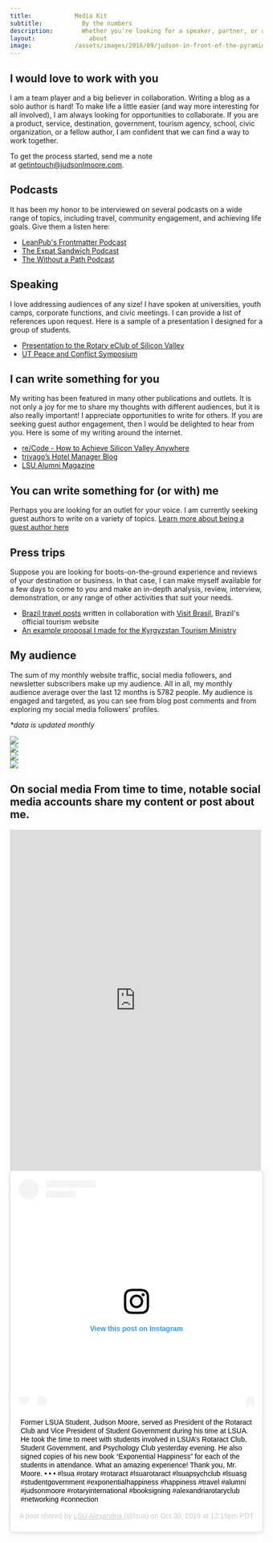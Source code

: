 ```yaml
---
title:            Media Kit
subtitle: 		    By the numbers
description: 	    Whether you're looking for a speaker, partner, or author, there is a way for us to work together. See examples of my work and collaborations here and learn what the impact is by the numbers. 
layout: 		      about
image:            /assets/images/2016/09/judson-in-front-of-the-pyramids-in-giza-egypt.jpg
---
```



## I would love to work with you

I am a team player and a big believer in collaboration. Writing a blog as a solo author is hard! To make life a little easier (and way more interesting for all involved), I am always looking for opportunities to collaborate. If you are a product, service, destination, government, tourism agency, school, civic organization, or a fellow author, I am confident that we can find a way to work together.

To get the process started, send me a note at [getintouch@judsonlmoore.com](mailto:getintouch@judsonlmoore.com).

## Podcasts

It has been my honor to be interviewed on several podcasts on a wide range of topics, including travel, community engagement, and achieving life goals. Give them a listen here: 

- [LeanPub's Frontmatter Podcast](/interview-leanpub-frontmatter-podcast/)
- [The Expat Sandwich Podcast](/expat-sandwich-podcast)
- [The Without a Path Podcast](/without-a-path-podcast)

## Speaking

I love addressing audiences of any size! I have spoken at universities, youth camps, corporate functions, and civic meetings. I can provide a list of references upon request. Here is a sample of a presentation I designed for a group of students.

- [Presentation to the Rotary eClub of Silicon Valley](/consequences-of-rotary-youth-programs/)
- [UT Peace and Conflict Symposium](/ut-peace-conflict-resolution-symposium)

## I can write something for you

My writing has been featured in many other publications and outlets. It is not only a joy for me to share my thoughts with different audiences, but it is also really important! I appreciate opportunities to write for others. If you are seeking guest author engagement, then I would be delighted to hear from you. Here is some of my writing around the internet.

- [re/Code - How to Achieve Silicon Valley Anywhere](https://www.vox.com/2014/6/25/11628326/how-to-achieve-silicon-valley-anywhere)
- [trivago’s Hotel Manager Blog](https://web.archive.org/web/20170509120316/https://hotelmanager-blog.trivago.com/en-us/author/jmoore/)
- [LSU Alumni Magazine](https://www.lsualumni.org/alumni-magazine)

## You can write something for (or with) me

Perhaps you are looking for an outlet for your voice. I am currently seeking guest authors to write on a variety of topics. [Learn more about being a guest author here](/guest-author)

## Press trips

Suppose you are looking for boots-on-the-ground experience and reviews of your destination or business. In that case, I can make myself available for a few days to come to you and make an in-depth analysis, review, interview, demonstration, or any range of other activities that suit your needs.

- [Brazil travel posts](/brazil-travel-guide/
) written in collaboration with [Visit Brasil](https://www.visitbrasil.com/), Brazil's official tourism website
- [An example proposal I made for the Kyrgyzstan Tourism Ministry](https://docs.google.com/document/d/1ekVHAuhlnPW0RbfJu2jaf8A-nZfnFMNDx9i-DJp0_jo/edit?usp=sharing)

## My audience

The sum of my monthly website traffic, social media followers, and newsletter subscribers make up my audience. All in all, my monthly audience average over the last 12 months is 5782 people. My audience is engaged and targeted, as you can see from blog post comments and from exploring my social media followers' profiles.

*\*data is updated monthly*

<div class="row">
  <div class="col-md-6">
    <img src="https://docs.google.com/spreadsheets/d/1cSF28oSk4nuwIvSWOmJFAeCj2ZlBTOKHMGJU1kkH-As/pubchart?oid=141894970&amp;format=image" class="w-100" />
  </div>
  <div class="col-md-6">
    <img src="https://docs.google.com/spreadsheets/d/e/2PACX-1vRsroHw6BiIHJF1qiY62-yT_Vp2sr182D3C89REB6hUVHwcRCOKR2wQaJyyFOfWNwhPvfKoMAcbb7Hs/pubchart?oid=1699980851&amp;format=image" class="w-100" />
  </div>
  <div class="col-md-6">
    <img src="https://docs.google.com/spreadsheets/d/e/2PACX-1vRsroHw6BiIHJF1qiY62-yT_Vp2sr182D3C89REB6hUVHwcRCOKR2wQaJyyFOfWNwhPvfKoMAcbb7Hs/pubchart?oid=1733573448&amp;format=image" class="w-100" />
  </div>
  <div class="col-md-6">
    <img src="https://docs.google.com/spreadsheets/d/e/2PACX-1vRsroHw6BiIHJF1qiY62-yT_Vp2sr182D3C89REB6hUVHwcRCOKR2wQaJyyFOfWNwhPvfKoMAcbb7Hs/pubchart?oid=485259815&amp;format=image" class="w-100" />
  </div>
</div>

## On social media From time to time, notable social media accounts share my content or post about me.

<div class="row">
  <div class="col-md-6">
    <iframe
      src="https://www.facebook.com/plugins/post.php?href=https%3A%2F%2Fwww.facebook.com%2Frotary%2Fposts%2F10159020022679552%3A0&width=500"
      width="500"
      height="677"
      style="border: none; overflow: hidden;"
      scrolling="no"
      frameborder="0"
      allowTransparency="true"
      allow="encrypted-media"
    ></iframe>
  </div>
  <div class="col-md-6">
    <blockquote
      class="instagram-media"
      data-instgrm-captioned
      data-instgrm-permalink="https://www.instagram.com/p/B4QPOUZBhj4/?utm_source=ig_embed&amp;utm_campaign=loading"
      data-instgrm-version="12"
      style="
        background: #fff;
        border: 0;
        border-radius: 3px;
        box-shadow: 0 0 1px 0 rgba(0, 0, 0, 0.5), 0 1px 10px 0 rgba(0, 0, 0, 0.15);
        margin: 1px;
        max-width: 540px;
        min-width: 326px;
        padding: 0;
        width: 99.375%;
        width: -webkit-calc(100% - 2px);
        width: calc(100% - 2px);
      "
    >
      <div style="padding: 16px;">
        <a href="https://www.instagram.com/p/B4QPOUZBhj4/?utm_source=ig_embed&amp;utm_campaign=loading" style="background: #ffffff; line-height: 0; padding: 0 0; text-align: center; text-decoration: none; width: 100%;" target="_blank">
          <div style="display: flex; flex-direction: row; align-items: center;">
            <div style="background-color: #f4f4f4; border-radius: 50%; flex-grow: 0; height: 40px; margin-right: 14px; width: 40px;"></div>
            <div style="display: flex; flex-direction: column; flex-grow: 1; justify-content: center;">
              <div style="background-color: #f4f4f4; border-radius: 4px; flex-grow: 0; height: 14px; margin-bottom: 6px; width: 100px;"></div>
              <div style="background-color: #f4f4f4; border-radius: 4px; flex-grow: 0; height: 14px; width: 60px;"></div>
            </div>
          </div>
          <div style="padding: 19% 0;"></div>
          <div style="display: block; height: 50px; margin: 0 auto 12px; width: 50px;">
            <svg width="50px" height="50px" viewBox="0 0 60 60" version="1.1" xmlns="https://www.w3.org/2000/svg" xmlns:xlink="https://www.w3.org/1999/xlink">
              <g stroke="none" stroke-width="1" fill="none" fill-rule="evenodd">
                <g transform="translate(-511.000000, -20.000000)" fill="#000000">
                  <g>
                    <path
                      d="M556.869,30.41 C554.814,30.41 553.148,32.076 553.148,34.131 C553.148,36.186 554.814,37.852 556.869,37.852 C558.924,37.852 560.59,36.186 560.59,34.131 C560.59,32.076 558.924,30.41 556.869,30.41 M541,60.657 C535.114,60.657 530.342,55.887 530.342,50 C530.342,44.114 535.114,39.342 541,39.342 C546.887,39.342 551.658,44.114 551.658,50 C551.658,55.887 546.887,60.657 541,60.657 M541,33.886 C532.1,33.886 524.886,41.1 524.886,50 C524.886,58.899 532.1,66.113 541,66.113 C549.9,66.113 557.115,58.899 557.115,50 C557.115,41.1 549.9,33.886 541,33.886 M565.378,62.101 C565.244,65.022 564.756,66.606 564.346,67.663 C563.803,69.06 563.154,70.057 562.106,71.106 C561.058,72.155 560.06,72.803 558.662,73.347 C557.607,73.757 556.021,74.244 553.102,74.378 C549.944,74.521 548.997,74.552 541,74.552 C533.003,74.552 532.056,74.521 528.898,74.378 C525.979,74.244 524.393,73.757 523.338,73.347 C521.94,72.803 520.942,72.155 519.894,71.106 C518.846,70.057 518.197,69.06 517.654,67.663 C517.244,66.606 516.755,65.022 516.623,62.101 C516.479,58.943 516.448,57.996 516.448,50 C516.448,42.003 516.479,41.056 516.623,37.899 C516.755,34.978 517.244,33.391 517.654,32.338 C518.197,30.938 518.846,29.942 519.894,28.894 C520.942,27.846 521.94,27.196 523.338,26.654 C524.393,26.244 525.979,25.756 528.898,25.623 C532.057,25.479 533.004,25.448 541,25.448 C548.997,25.448 549.943,25.479 553.102,25.623 C556.021,25.756 557.607,26.244 558.662,26.654 C560.06,27.196 561.058,27.846 562.106,28.894 C563.154,29.942 563.803,30.938 564.346,32.338 C564.756,33.391 565.244,34.978 565.378,37.899 C565.522,41.056 565.552,42.003 565.552,50 C565.552,57.996 565.522,58.943 565.378,62.101 M570.82,37.631 C570.674,34.438 570.167,32.258 569.425,30.349 C568.659,28.377 567.633,26.702 565.965,25.035 C564.297,23.368 562.623,22.342 560.652,21.575 C558.743,20.834 556.562,20.326 553.369,20.18 C550.169,20.033 549.148,20 541,20 C532.853,20 531.831,20.033 528.631,20.18 C525.438,20.326 523.257,20.834 521.349,21.575 C519.376,22.342 517.703,23.368 516.035,25.035 C514.368,26.702 513.342,28.377 512.574,30.349 C511.834,32.258 511.326,34.438 511.181,37.631 C511.035,40.831 511,41.851 511,50 C511,58.147 511.035,59.17 511.181,62.369 C511.326,65.562 511.834,67.743 512.574,69.651 C513.342,71.625 514.368,73.296 516.035,74.965 C517.703,76.634 519.376,77.658 521.349,78.425 C523.257,79.167 525.438,79.673 528.631,79.82 C531.831,79.965 532.853,80.001 541,80.001 C549.148,80.001 550.169,79.965 553.369,79.82 C556.562,79.673 558.743,79.167 560.652,78.425 C562.623,77.658 564.297,76.634 565.965,74.965 C567.633,73.296 568.659,71.625 569.425,69.651 C570.167,67.743 570.674,65.562 570.82,62.369 C570.966,59.17 571,58.147 571,50 C571,41.851 570.966,40.831 570.82,37.631"
                    ></path>
                  </g>
                </g>
              </g>
            </svg>
          </div>
          <div style="padding-top: 8px;"><div style="color: #3897f0; font-family: Arial, sans-serif; font-size: 14px; font-style: normal; font-weight: 550; line-height: 18px;">View this post on Instagram</div></div>
          <div style="padding: 12.5% 0;"></div>
          <div style="display: flex; flex-direction: row; margin-bottom: 14px; align-items: center;">
            <div>
              <div style="background-color: #f4f4f4; border-radius: 50%; height: 12.5px; width: 12.5px; transform: translateX(0px) translateY(7px);"></div>
              <div style="background-color: #f4f4f4; height: 12.5px; transform: rotate(-45deg) translateX(3px) translateY(1px); width: 12.5px; flex-grow: 0; margin-right: 14px; margin-left: 2px;"></div>
              <div style="background-color: #f4f4f4; border-radius: 50%; height: 12.5px; width: 12.5px; transform: translateX(9px) translateY(-18px);"></div>
            </div>
            <div style="margin-left: 8px;">
              <div style="background-color: #f4f4f4; border-radius: 50%; flex-grow: 0; height: 20px; width: 20px;"></div>
              <div style="width: 0; height: 0; border-top: 2px solid transparent; border-left: 6px solid #f4f4f4; border-bottom: 2px solid transparent; transform: translateX(16px) translateY(-4px) rotate(30deg);"></div>
            </div>
            <div style="margin-left: auto;">
              <div style="width: 0px; border-top: 8px solid #f4f4f4; border-right: 8px solid transparent; transform: translateY(16px);"></div>
              <div style="background-color: #f4f4f4; flex-grow: 0; height: 12px; width: 16px; transform: translateY(-4px);"></div>
              <div style="width: 0; height: 0; border-top: 8px solid #f4f4f4; border-left: 8px solid transparent; transform: translateY(-4px) translateX(8px);"></div>
            </div>
          </div>
        </a>
        <p style="margin: 8px 0 0 0; padding: 0 4px;">
          <a
            href="https://www.instagram.com/p/B4QPOUZBhj4/?utm_source=ig_embed&amp;utm_campaign=loading"
            style="color: #000; font-family: Arial, sans-serif; font-size: 14px; font-style: normal; font-weight: normal; line-height: 17px; text-decoration: none; word-wrap: break-word;"
            target="_blank"
          >
            Former LSUA Student, Judson Moore, served as President of the Rotaract Club and Vice President of Student Government during his time at LSUA. He took the time to meet with students involved in LSUA’s Rotaract Club, Student
            Government, and Psychology Club yesterday evening. He also signed copies of his new book “Exponential Happiness” for each of the students in attendance. What an amazing experience! Thank you, Mr. Moore. • • • #lsua #rotary
            #rotaract #lsuarotaract #lsuapsychclub #lsuasg #studentgovernment #exponentialhappiness #happiness #travel #alumni #judsonmoore #rotaryinternational #booksigning #alexandriarotaryclub #networking #connection
          </a>
        </p>
        <p
          style="color: #c9c8cd; font-family: Arial, sans-serif; font-size: 14px; line-height: 17px; margin-bottom: 0; margin-top: 8px; overflow: hidden; padding: 8px 0 7px; text-align: center; text-overflow: ellipsis; white-space: nowrap;"
        >
          A post shared by
          <a
            href="https://www.instagram.com/lsua/?utm_source=ig_embed&amp;utm_campaign=loading"
            style="color: #c9c8cd; font-family: Arial, sans-serif; font-size: 14px; font-style: normal; font-weight: normal; line-height: 17px;"
            target="_blank"
          >
            LSU Alexandria
          </a>
          (@lsua) on <time style="font-family: Arial, sans-serif; font-size: 14px; line-height: 17px;" datetime="2019-10-30T19:15:12+00:00">Oct 30, 2019 at 12:15pm PDT</time>
        </p>
      </div>
    </blockquote>
    <script async src="//www.instagram.com/embed.js"></script>
  </div>
</div>
